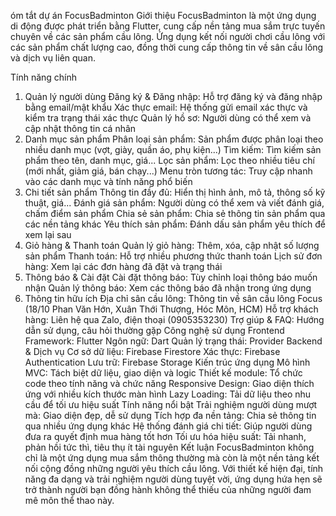 óm tắt dự án FocusBadminton
Giới thiệu
FocusBadminton là một ứng dụng di động được phát triển bằng Flutter, cung cấp nền tảng mua sắm trực tuyến chuyên về các sản phẩm cầu lông. Ứng dụng kết nối người chơi cầu lông với các sản phẩm chất lượng cao, đồng thời cung cấp thông tin về sân cầu lông và dịch vụ liên quan.

Tính năng chính
1. Quản lý người dùng
Đăng ký & Đăng nhập: Hỗ trợ đăng ký và đăng nhập bằng email/mật khẩu
Xác thực email: Hệ thống gửi email xác thực và kiểm tra trạng thái xác thực
Quản lý hồ sơ: Người dùng có thể xem và cập nhật thông tin cá nhân
2. Danh mục sản phẩm
Phân loại sản phẩm: Sản phẩm được phân loại theo nhiều danh mục (vợt, giày, quần áo, phụ kiện...)
Tìm kiếm: Tìm kiếm sản phẩm theo tên, danh mục, giá...
Lọc sản phẩm: Lọc theo nhiều tiêu chí (mới nhất, giảm giá, bán chạy...)
Menu tròn tương tác: Truy cập nhanh vào các danh mục và tính năng phổ biến
3. Chi tiết sản phẩm
Thông tin đầy đủ: Hiển thị hình ảnh, mô tả, thông số kỹ thuật, giá...
Đánh giá sản phẩm: Người dùng có thể xem và viết đánh giá, chấm điểm sản phẩm
Chia sẻ sản phẩm: Chia sẻ thông tin sản phẩm qua các nền tảng khác
Yêu thích sản phẩm: Đánh dấu sản phẩm yêu thích để xem lại sau
4. Giỏ hàng & Thanh toán
Quản lý giỏ hàng: Thêm, xóa, cập nhật số lượng sản phẩm
Thanh toán: Hỗ trợ nhiều phương thức thanh toán
Lịch sử đơn hàng: Xem lại các đơn hàng đã đặt và trạng thái
5. Thông báo & Cài đặt
Cài đặt thông báo: Tùy chỉnh loại thông báo muốn nhận
Quản lý thông báo: Xem các thông báo đã nhận trong ứng dụng
6. Thông tin hữu ích
Địa chỉ sân cầu lông: Thông tin về sân cầu lông Focus (18/10 Phan Văn Hớn, Xuân Thới Thượng, Hóc Môn, HCM)
Hỗ trợ khách hàng: Liên hệ qua Zalo, điện thoại (0905353230)
Trợ giúp & FAQ: Hướng dẫn sử dụng, câu hỏi thường gặp
Công nghệ sử dụng
Frontend
Framework: Flutter
Ngôn ngữ: Dart
Quản lý trạng thái: Provider
Backend & Dịch vụ
Cơ sở dữ liệu: Firebase Firestore
Xác thực: Firebase Authentication
Lưu trữ: Firebase Storage
Kiến trúc ứng dụng
Mô hình MVC: Tách biệt dữ liệu, giao diện và logic
Thiết kế module: Tổ chức code theo tính năng và chức năng
Responsive Design: Giao diện thích ứng với nhiều kích thước màn hình
Lazy Loading: Tải dữ liệu theo nhu cầu để tối ưu hiệu suất
Tính năng nổi bật
Trải nghiệm người dùng mượt mà: Giao diện đẹp, dễ sử dụng
Tích hợp đa nền tảng: Chia sẻ thông tin qua nhiều ứng dụng khác
Hệ thống đánh giá chi tiết: Giúp người dùng đưa ra quyết định mua hàng tốt hơn
Tối ưu hóa hiệu suất: Tải nhanh, phản hồi tức thì, tiêu thụ ít tài nguyên
Kết luận
FocusBadminton không chỉ là một ứng dụng mua sắm thông thường mà còn là một nền tảng kết nối cộng đồng những người yêu thích cầu lông. Với thiết kế hiện đại, tính năng đa dạng và trải nghiệm người dùng tuyệt vời, ứng dụng hứa hẹn sẽ trở thành người bạn đồng hành không thể thiếu của những người đam mê môn thể thao này.
